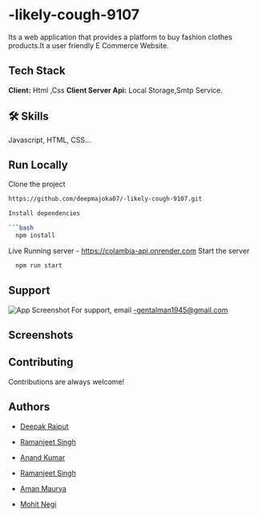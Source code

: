 # -likely-cough-9107

Its a web application that provides a platform to buy fashion clothes products.It a user friendly E Commerce Website.
## Tech Stack
**Client:** Html ,Css
**Client Server Api:** Local Storage,Smtp Service.
## 🛠 Skills
Javascript, HTML, CSS...


## Run Locally

Clone the project
```bash
https://github.com/deepmajoka07/-likely-cough-9107.git

Install dependencies

```bash
  npm install
```
Live Running server  - https://colambia-api.onrender.com
Start the server

```bash
  npm run start
```
## Support
![App Screenshot]()
For support, email -gentalman1945@gmail.com 
## Screenshots
## Contributing

Contributions are always welcome!
## Authors

- [Deepak Rajput](https://github.com/deepmajoka07)

- [Ramanjeet Singh](https://github.com/gzbsingh)
- [Anand Kumar](https://github.com/Anandkr21)
- [Ramanjeet Singh](https://github.com/gzbsingh)
- [Aman Maurya](https://github.com/Amanmauryacode)
- [Mohit Negi](https://github.com/MOHITNEGI16)

